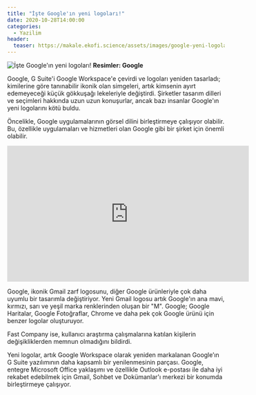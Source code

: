 ```yaml
---
title: "İşte Google'ın yeni logoları!"
date: 2020-10-28T14:00:00
categories:
  - Yazilim
header:
  teaser: https://makale.ekofi.science/assets/images/google-yeni-logolar.png
---
```

![İşte Google'ın yeni logoları!](https://makale.ekofi.science/assets/images/google-yeni-logolar.png)
**Resimler: Google**

Google, G Suite'i Google Workspace'e çevirdi ve logoları yeniden tasarladı; kimilerine göre tanınabilir ikonik olan simgeleri, artık kimsenin ayırt edemeyeceği küçük gökkuşağı lekeleriyle değiştirdi. Şirketler tasarım dilleri ve seçimleri hakkında uzun uzun konuşurlar, ancak bazı insanlar Google'ın yeni logolarını kötü buldu.

Öncelikle, Google uygulamalarının görsel dilini birleştirmeye çalışıyor olabilir. Bu, özellikle uygulamaları ve hizmetleri olan Google gibi bir şirket için önemli olabilir.

<iframe width="560" height="315" src="https://www.youtube.com/embed/uZXa0N0-Zu0" frameborder="0" allow="accelerometer; autoplay; clipboard-write; encrypted-media; gyroscope; picture-in-picture" allowfullscreen></iframe>

Google, ikonik Gmail zarf logosunu, diğer Google ürünleriyle çok daha uyumlu bir tasarımla değiştiriyor. Yeni Gmail logosu artık Google'ın ana mavi, kırmızı, sarı ve yeşil marka renklerinden oluşan bir "M". Google; Google Haritalar, Google Fotoğraflar, Chrome ve daha pek çok Google ürünü için benzer logolar oluşturuyor.

Fast Company ise, kullanıcı araştırma çalışmalarına katılan kişilerin değişikliklerden memnun olmadığını bildirdi.

Yeni logolar, artık Google Workspace olarak yeniden markalanan Google’ın G Suite yazılımının daha kapsamlı bir yenilenmesinin parçası. Google, entegre Microsoft Office yaklaşımı ve özellikle Outlook e-postası ile daha iyi rekabet edebilmek için Gmail, Sohbet ve Dokümanlar'ı merkezi bir konumda birleştirmeye çalışıyor.
